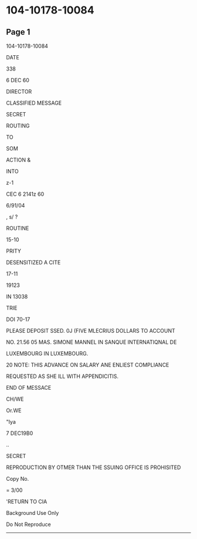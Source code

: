 # 104-10178-10084

## Page 1

104-10178-10084

DATE

338

6 DEC 60

DIRECTOR

CLASSIFIED MESSAGE

SECRET

ROUTING

TO

SOM

ACTION &

INTO

z-1

CEC 6 2141z 60

6/91/04

, s/ ?

ROUTINE

15-10

PRITY

DESENSITIZED A CITE

17-11

19123

IN 13038

TRIE

DOI 70-17

PLEASE DEPOSIT SSED. 0J (FIVE MLECRIUS DOLLARS TO ACCOUNT

NO. 21.56 05 MAS. SIMONE MANNEL IN SANQUE INTERNATIQNAL DE

LUXEMBOURG IN LUXEMBOURG.

20 NOTE: THIS ADVANCE ON SALARY ANE ENLIEST COMPLIANCE

REQUESTED AS SHE ILL WITH APPENDICITIS.

END OF MESSACE

CH/WE

Or.WE

"Iya

7 DEC19B0

..

SECRET

REPRODUCTION BY OTMER THAN THE SSUING OFFICE IS PROHISITED

Copy No.

= 3/00

'RETURN TO CIA

Background Use Only

Do Not Reproduce

---

